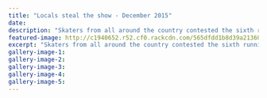 ```yaml
---
title: "Locals steal the show - December 2015"
date: 
description: "Skaters from all around the country contested the sixth running of the St John's Club Rivercity Speed Skating Tour last weekend. The premier ladies class was dominated by Whanganui's Rebecca Smith..."
featured-image: http://c1940652.r52.cf0.rackcdn.com/565dfdd1b8d39a21360029a9/Rebecca-Smith-and-Jessica-van-Bentum-19.2.15-chron.jpg
excerpt: "Skaters from all around the country contested the sixth running of the St John's Club Rivercity Speed Skating Tour last weekend, but it was the locals who largely stole the show. The premier ladies class was dominated by former WHS student Whanganui's Rebecca Smith."
gallery-image-1: 
gallery-image-2: 
gallery-image-3: 
gallery-image-4: 
gallery-image-5: 
---
```

